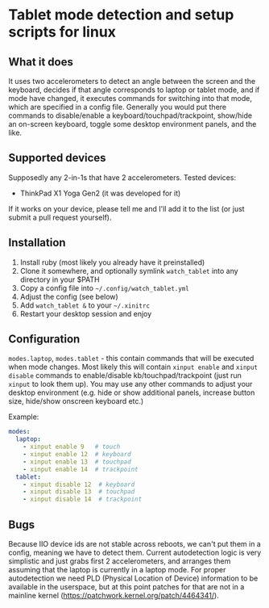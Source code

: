 # Tablet mode detection and setup scripts for linux

## What it does

It uses two accelerometers to detect an angle between the screen and the keyboard,
decides if that angle corresponds to laptop or tablet mode, and if mode have changed,
it executes commands for switching into that mode, which are specified in
a config file. Generally you would put there commands to disable/enable a
keyboard/touchpad/trackpoint, show/hide an on-screen keyboard, toggle some desktop
environment panels, and the like.

## Supported devices

Supposedly any 2-in-1s that have 2 accelerometers. Tested devices:

- ThinkPad X1 Yoga Gen2 (it was developed for it)

If it works on your device, please tell me and I'll add it to the list (or just submit a pull request yourself).

## Installation

1. Install ruby (most likely you already have it preinstalled)
2. Clone it somewhere, and optionally symlink `watch_tablet` into any directory in your $PATH
3. Copy a config file into `~/.config/watch_tablet.yml`
4. Adjust the config (see below)
5. Add `watch_tablet &` to your `~/.xinitrc`
6. Restart your desktop session and enjoy

## Configuration

`modes.laptop`, `modes.tablet` - this contain commands that will be executed when mode changes.
Most likely this will contain `xinput enable` and `xinput disable` commands to enable/disable
kb/touchpad/trackpoint (just run `xinput` to look them up). You may use any other commands
to adjust your desktop environment (e.g. hide or show additional panels, increase button size,
hide/show onscreen keyboard etc.)

Example:

```yaml
modes:
  laptop:
    - xinput enable 9   # touch
    - xinput enable 12  # keyboard
    - xinput enable 13  # touchpad
    - xinput enable 14  # trackpoint
  tablet:
    - xinput disable 12  # keyboard
    - xinput disable 13  # touchpad
    - xinput disable 14  # trackpoint
```

## Bugs

Because IIO device ids are not stable across reboots, we can't put them in a config, meaning we have
to detect them. Current autodetection logic is very simplistic and just grabs first 2 accelerometers,
and arranges them assuming that the laptop is currently in a laptop mode. For proper autodetection
we need PLD (Physical Location of Device) information to be available in the userspace, but at this
point patches for that are not in a mainline kernel (https://patchwork.kernel.org/patch/4464341/).
